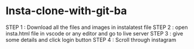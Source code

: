 # Insta-clone-with-git-ba


STEP 1 : 
Download all the files and images in instalatest file
STEP 2 : 
open insta.html file in vscode or any editor and go to live server
STEP 3 : 
give some details and click login button
STEP 4 :
Scroll through instagram
